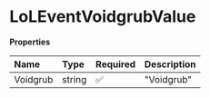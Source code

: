 # LoLEventVoidgrubValue

**Properties**

| Name     | Type   | Required | Description |
| :------- | :----- | :------- | :---------- |
| Voidgrub | string | ✅       | "Voidgrub"  |

<!-- This file was generated by liblab | https://liblab.com/ -->
